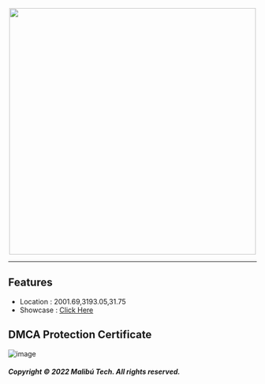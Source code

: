 <div id="header" align="center">
  <img src="https://dunb17ur4ymx4.cloudfront.net/wysiwyg/1041307/8bee5b9756986d30137a8475288ab2bc40bc5ad4.png" width="500"/>
</div>

---

## Features

- Location : 2001.69,3193.05,31.75 
- Showcase : [Click Here](https://www.youtube.com/watch?v=jNMbRpyGug4)

## DMCA Protection Certificate
![image](https://cdn.discordapp.com/attachments/1045063739738705940/1045074060989714479/image.png)

##### Copyright © 2022 Malibú Tech. All rights reserved.
